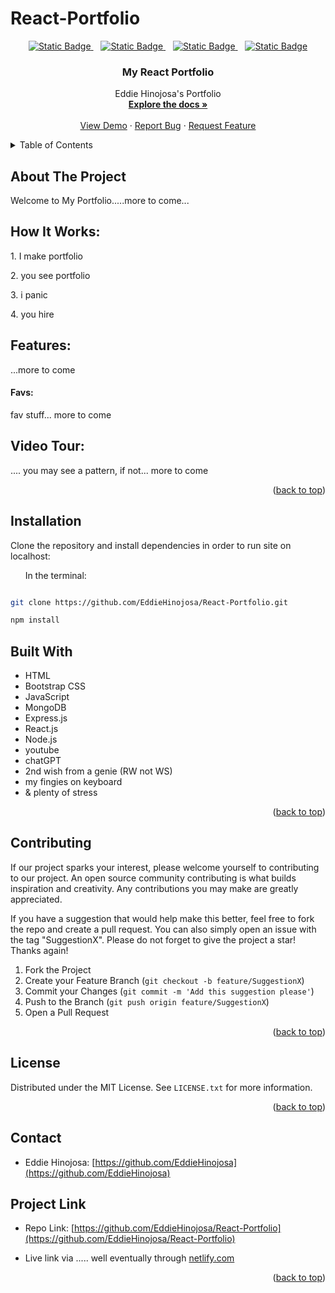 # React-Portfolio

<div align="center">

  <a  href="https://github.com/EddieHinojosa/React-Portfolio/graphs/contributors">![Static Badge](https://img.shields.io/badge/Contributors-1-green)
  </a>
  &nbsp;&nbsp;
  <a href="https://github.com/EddieHinojosa/React-Portfolio/forks">![Static Badge](https://img.shields.io/badge/Forks-lightgreen)
  </a>
  &nbsp;&nbsp;
  <a href="https://github.com/EddieHinojosa/React-Portfolio/blob/main/LICENSE">![Static Badge](https://img.shields.io/badge/License-MIT-blue)
  </a>
  &nbsp;&nbsp;
  <a href="https://github.com/EddieHinojosa/React-Portfolio/issues/new?labels=bug&template=bug-report---.md">![Static Badge](https://img.shields.io/badge/Report_Bug-red)
  </a>
</div>



<div align="center">
  <a href="https://github.com/EddieHinojosa/React-Portfolio">
    <div align="center">



</div>
  </a>

  <h3 align="center">My React Portfolio</h3>

  <p align="center">
    Eddie Hinojosa's Portfolio
    <br />
    <a href="https://github.com/EddieHinojosa/React-Portfolio"><strong>Explore the docs »</strong></a>
    <br />
    <br />
    <a href="https://github.com/EddieHinojosa/React-Portfolio/">View Demo</a>
    ·
    <a href="https://github.com/EddieHinojosa/React-Portfolio/issues/new?labels=bug&template=bug-report---.md">Report Bug</a>
    ·
    <a href="https://github.com/EddieHinojosa/React-Portfolio/issues/new?labels=enhancement&template=feature-request---.md">Request Feature</a>
  </p>
</div>



<!-- TABLE OF CONTENTS -->
<details>
  <summary>Table of Contents</summary>
  <ol>
    <li>
      <a href="#about-the-project">About The Project</a>
      <ul>
        <li><a href="#how-it-works">How It Works</a></li>
        <li><a href="#features">Features</a></li>
        <li><a href="#video-tour">Video Tour</a></li>
        <li><a href="#installation">Installation</a></li>
      </ul>
    <li><a href="#contributing">Contributing</a></li>
    <li><a href="#license">License</a></li>
    <li><a href="#contact">Contact</a></li>
    <li><a href="#project-links">Project Links</a></li>
    <li><a href="#acknowledgments">Acknowledgments</a></li>
  </ol>
</details>



<!-- ABOUT THE PROJECT -->
## About The Project

<div align="center">

<!-- add project logo -->


</div>




<p>Welcome to My Portfolio.....more to come...</p>


## How It Works:

<p>1. I make portfolio </p>
<p>2. you see portfolio<br> 
<p>3. i panic </p>
<p>4. you hire </p>

## Features:

...more to come


<h4><strong>Favs:</strong><br></h4>
<p>fav stuff...  more to come
</p>




## Video Tour:

.... you may see a pattern, if not... more to come





<p align="right">(<a href="#readme-top">back to top</a>)</p>



## Installation
Clone the repository and install dependencies in order to run site on localhost:


&nbsp;&nbsp;&nbsp;&nbsp;&nbsp;&nbsp;In the terminal:
```bash

git clone https://github.com/EddieHinojosa/React-Portfolio.git

npm install
```





## Built With

* HTML
* Bootstrap CSS
* JavaScript 
* MongoDB
* Express.js
* React.js
* Node.js
* youtube
* chatGPT
* 2nd wish from a genie (RW not WS)
* my fingies on keyboard
* & plenty of stress



<p align="right">(<a href="#readme-top">back to top</a>)</p>






<!-- CONTRIBUTING -->
## Contributing

If our project sparks your interest, please welcome yourself to contributing to our project. An open source community contributing is what builds inspiration and creativity. Any contributions you may make are greatly appreciated.

If you have a suggestion that would help make this better, feel free to fork the repo and create a pull request. You can also simply open an issue with the tag "SuggestionX".
Please do not forget to give the project a star! Thanks again!

1. Fork the Project
2. Create your Feature Branch (`git checkout -b feature/SuggestionX`)
3. Commit your Changes (`git commit -m 'Add this suggestion please'`)
4. Push to the Branch (`git push origin feature/SuggestionX`)
5. Open a Pull Request

<p align="right">(<a href="#readme-top">back to top</a>)</p>



<!-- LICENSE -->
## License

Distributed under the MIT License. See `LICENSE.txt` for more information.

<p align="right">(<a href="#readme-top">back to top</a>)</p>



<!-- CONTACT -->
## Contact

* Eddie Hinojosa: [https://github.com/EddieHinojosa](https://github.com/EddieHinojosa)

## Project Link

* Repo Link: [https://github.com/EddieHinojosa/React-Portfolio](https://github.com/EddieHinojosa/React-Portfolio)

* Live link via ..... well eventually through [netlify.com](netlify.com)


<p align="right">(<a href="#readme-top">back to top</a>)</p>

